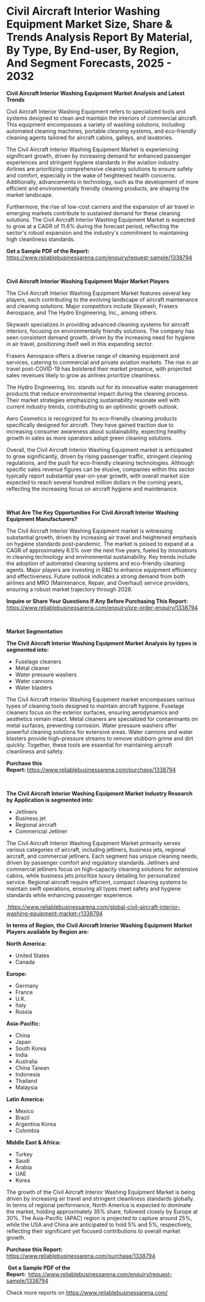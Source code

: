 <p><h1>Civil Aircraft Interior Washing Equipment Market Size, Share & Trends Analysis Report By Material, By Type, By End-user, By Region, And Segment Forecasts, 2025 - 2032</h1></p><p><strong>Civil Aircraft Interior Washing Equipment Market Analysis and Latest Trends</strong></p>
<p><p>Civil Aircraft Interior Washing Equipment refers to specialized tools and systems designed to clean and maintain the interiors of commercial aircraft. This equipment encompasses a variety of washing solutions, including automated cleaning machines, portable cleaning systems, and eco-friendly cleaning agents tailored for aircraft cabins, galleys, and lavatories. </p><p>The Civil Aircraft Interior Washing Equipment Market is experiencing significant growth, driven by increasing demand for enhanced passenger experiences and stringent hygiene standards in the aviation industry. Airlines are prioritizing comprehensive cleaning solutions to ensure safety and comfort, especially in the wake of heightened health concerns. Additionally, advancements in technology, such as the development of more efficient and environmentally friendly cleaning products, are shaping the market landscape. </p><p>Furthermore, the rise of low-cost carriers and the expansion of air travel in emerging markets contribute to sustained demand for these cleaning solutions. The Civil Aircraft Interior Washing Equipment Market is expected to grow at a CAGR of 11.6% during the forecast period, reflecting the sector's robust expansion and the industry's commitment to maintaining high cleanliness standards.</p></p>
<p><strong>Get a Sample PDF of the Report:&nbsp;</strong> <a href="https://www.reliablebusinessarena.com/enquiry/request-sample/1338794?utm_campaign=1941&utm_medium=2&utm_source=Github&utm_content=ia&utm_term=08012025&utm_id=civil-aircraft-interior-washing-equipment">https://www.reliablebusinessarena.com/enquiry/request-sample/1338794</a></p>
<p>&nbsp;</p>
<p><strong>Civil Aircraft Interior Washing Equipment Major Market Players</strong></p>
<p><p>The Civil Aircraft Interior Washing Equipment Market features several key players, each contributing to the evolving landscape of aircraft maintenance and cleaning solutions. Major competitors include Skywash, Frasers Aerospace, and The Hydro Engineering, Inc., among others.</p><p>Skywash specializes in providing advanced cleaning systems for aircraft interiors, focusing on environmentally friendly solutions. The company has seen consistent demand growth, driven by the increasing need for hygiene in air travel, positioning itself well in this expanding sector.</p><p>Frasers Aerospace offers a diverse range of cleaning equipment and services, catering to commercial and private aviation markets. The rise in air travel post-COVID-19 has bolstered their market presence, with projected sales revenues likely to grow as airlines prioritize cleanliness.</p><p>The Hydro Engineering, Inc. stands out for its innovative water management products that reduce environmental impact during the cleaning process. Their market strategies emphasizing sustainability resonate well with current industry trends, contributing to an optimistic growth outlook.</p><p>Aero Cosmetics is recognized for its eco-friendly cleaning products specifically designed for aircraft. They have gained traction due to increasing consumer awareness about sustainability, expecting healthy growth in sales as more operators adopt green cleaning solutions.</p><p>Overall, the Civil Aircraft Interior Washing Equipment market is anticipated to grow significantly, driven by rising passenger traffic, stringent cleaning regulations, and the push for eco-friendly cleaning technologies. Although specific sales revenue figures can be elusive, companies within this sector typically report substantial year-on-year growth, with overall market size expected to reach several hundred million dollars in the coming years, reflecting the increasing focus on aircraft hygiene and maintenance.</p></p>
<p>&nbsp;</p>
<p><strong>What Are The Key Opportunities For Civil Aircraft Interior Washing Equipment Manufacturers?</strong></p>
<p><p>The Civil Aircraft Interior Washing Equipment market is witnessing substantial growth, driven by increasing air travel and heightened emphasis on hygiene standards post-pandemic. The market is poised to expand at a CAGR of approximately 6.5% over the next five years, fueled by innovations in cleaning technology and environmental sustainability. Key trends include the adoption of automated cleaning systems and eco-friendly cleaning agents. Major players are investing in R&D to enhance equipment efficiency and effectiveness. Future outlook indicates a strong demand from both airlines and MRO (Maintenance, Repair, and Overhaul) service providers, ensuring a robust market trajectory through 2028.</p></p>
<p><strong>Inquire or Share Your Questions If Any Before Purchasing This Report:</strong> <a href="https://www.reliablebusinessarena.com/enquiry/pre-order-enquiry/1338794?utm_campaign=1941&utm_medium=2&utm_source=Github&utm_content=ia&utm_term=08012025&utm_id=civil-aircraft-interior-washing-equipment">https://www.reliablebusinessarena.com/enquiry/pre-order-enquiry/1338794</a></p>
<p>&nbsp;</p>
<p><strong>Market Segmentation</strong></p>
<p><strong>The Civil Aircraft Interior Washing Equipment Market Analysis by types is segmented into:</strong></p>
<p><ul><li>Fuselage cleaners</li><li>Metal cleaner</li><li>Water pressure washers</li><li>Water cannons</li><li>Water blasters</li></ul></p>
<p><p>The Civil Aircraft Interior Washing Equipment market encompasses various types of cleaning tools designed to maintain aircraft hygiene. Fuselage cleaners focus on the exterior surfaces, ensuring aerodynamics and aesthetics remain intact. Metal cleaners are specialized for contaminants on metal surfaces, preventing corrosion. Water pressure washers offer powerful cleaning solutions for extensive areas. Water cannons and water blasters provide high-pressure streams to remove stubborn grime and dirt quickly. Together, these tools are essential for maintaining aircraft cleanliness and safety.</p></p>
<p><strong>Purchase this Report:&nbsp;</strong><a href="https://www.reliablebusinessarena.com/purchase/1338794?utm_campaign=1941&utm_medium=2&utm_source=Github&utm_content=ia&utm_term=08012025&utm_id=civil-aircraft-interior-washing-equipment">https://www.reliablebusinessarena.com/purchase/1338794</a></p>
<p>&nbsp;</p>
<p><strong>The Civil Aircraft Interior Washing Equipment Market Industry Research by Application is segmented into:</strong></p>
<p><ul><li>Jetliners</li><li>Business jet</li><li>Regional aircraft</li><li>Commericial Jetliner</li></ul></p>
<p><p>The Civil Aircraft Interior Washing Equipment Market primarily serves various categories of aircraft, including jetliners, business jets, regional aircraft, and commercial jetliners. Each segment has unique cleaning needs, driven by passenger comfort and regulatory standards. Jetliners and commercial jetliners focus on high-capacity cleaning solutions for extensive cabins, while business jets prioritize luxury detailing for personalized service. Regional aircraft require efficient, compact cleaning systems to maintain swift operations, ensuring all types meet safety and hygiene standards while enhancing passenger experience.</p></p>
<p><a href="https://www.reliablebusinessarena.com/global-civil-aircraft-interior-washing-equipment-market-r1338794?utm_campaign=1941&utm_medium=2&utm_source=Github&utm_content=ia&utm_term=08012025&utm_id=civil-aircraft-interior-washing-equipment">&nbsp;https://www.reliablebusinessarena.com/global-civil-aircraft-interior-washing-equipment-market-r1338794</a></p>
<p><strong>In terms of Region, the Civil Aircraft Interior Washing Equipment Market Players available by Region are:</strong></p>
<p>
    <p> <strong> North America: </strong>
        <ul>
            <li>United States</li>
            <li>Canada</li>
        </ul>
        </p> 
    <p> <strong> Europe: </strong>
        <ul>
            <li>Germany</li>
            <li>France</li>
            <li>U.K.</li>
            <li>Italy</li>
            <li>Russia</li>
        </ul>
        </p> 
    <p> <strong> Asia-Pacific: </strong>
        <ul>
            <li>China</li>
            <li>Japan</li>
            <li>South Korea</li>
            <li>India</li>
            <li>Australia</li>
            <li>China Taiwan</li>
            <li>Indonesia</li>
            <li>Thailand</li>
            <li>Malaysia</li>
        </ul>
        </p> 
    <p> <strong> Latin America: </strong>
        <ul>
            <li>Mexico</li>
            <li>Brazil</li>
            <li>Argentina Korea</li>
            <li>Colombia</li>
        </ul>
        </p> 
    <p> <strong> Middle East & Africa: </strong>
        <ul>
            <li>Turkey</li>
            <li>Saudi</li>
            <li>Arabia</li>
            <li>UAE</li>
            <li>Korea</li>
        </ul>
    </p>
    </p>
<p><p>The growth of the Civil Aircraft Interior Washing Equipment Market is being driven by increasing air travel and stringent cleanliness standards globally. In terms of regional performance, North America is expected to dominate the market, holding approximately 35% share, followed closely by Europe at 30%. The Asia-Pacific (APAC) region is projected to capture around 25%, while the USA and China are anticipated to hold 5% and 5%, respectively, reflecting their significant yet focused contributions to overall market growth.</p></p>
<p><strong>Purchase this Report: </strong><a href="https://www.reliablebusinessarena.com/purchase/1338794?utm_campaign=1941&utm_medium=2&utm_source=Github&utm_content=ia&utm_term=08012025&utm_id=civil-aircraft-interior-washing-equipment">https://www.reliablebusinessarena.com/purchase/1338794</a></p>
<p>&nbsp;<strong>Get a Sample PDF of the Report:&nbsp;&nbsp;</strong><a href="https://www.reliablebusinessarena.com/enquiry/request-sample/1338794?utm_campaign=1941&utm_medium=2&utm_source=Github&utm_content=ia&utm_term=08012025&utm_id=civil-aircraft-interior-washing-equipment">https://www.reliablebusinessarena.com/enquiry/request-sample/1338794</a></p>
<p><strong></strong></p>
<p>Check more reports on <a href="https://www.reliablebusinessarena.com/?utm_campaign=1941&utm_medium=2&utm_source=Github&utm_content=ia&utm_term=08012025&utm_id=civil-aircraft-interior-washing-equipment">https://www.reliablebusinessarena.com/</a></p>